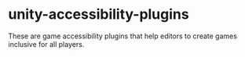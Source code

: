 # unity-accessibility-plugins
These are game accessibility plugins that help editors to create games inclusive for all players. 

